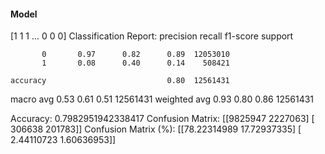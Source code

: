 #### Model
[1 1 1 ... 0 0 0]
Classification Report:
              precision    recall  f1-score   support

           0       0.97      0.82      0.89  12053010
           1       0.08      0.40      0.14    508421

    accuracy                           0.80  12561431
   macro avg       0.53      0.61      0.51  12561431
weighted avg       0.93      0.80      0.86  12561431

Accuracy: 0.7982951942338417
Confusion Matrix:
[[9825947 2227063]
 [ 306638  201783]]
Confusion Matrix (%):
[[78.22314989 17.72937335]
 [ 2.44110723  1.60636953]]
